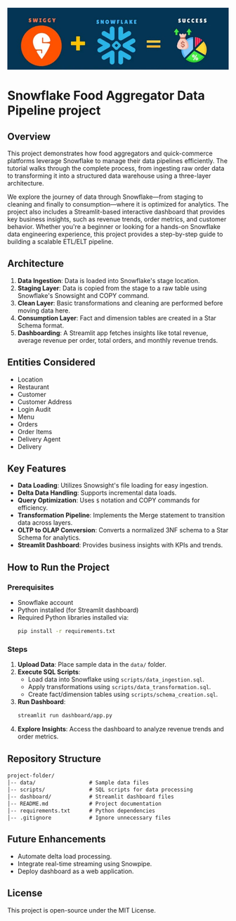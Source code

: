 ![Demo](PROJECT..jpg)
# Snowflake Food Aggregator Data Pipeline project

## Overview

This project demonstrates how food aggregators and quick-commerce platforms leverage Snowflake to manage their data pipelines efficiently. The tutorial walks through the complete process, from ingesting raw order data to transforming it into a structured data warehouse using a three-layer architecture.

We explore the journey of data through Snowflake—from staging to cleaning and finally to consumption—where it is optimized for analytics. The project also includes a Streamlit-based interactive dashboard that provides key business insights, such as revenue trends, order metrics, and customer behavior. Whether you're a beginner or looking for a hands-on Snowflake data engineering experience, this project provides a step-by-step guide to building a scalable ETL/ELT pipeline.

## Architecture

1. **Data Ingestion**: Data is loaded into Snowflake's stage location.
2. **Staging Layer**: Data is copied from the stage to a raw table using Snowflake's Snowsight and COPY command.
3. **Clean Layer**: Basic transformations and cleaning are performed before moving data here.
4. **Consumption Layer**: Fact and dimension tables are created in a Star Schema format.
5. **Dashboarding**: A Streamlit app fetches insights like total revenue, average revenue per order, total orders, and monthly revenue trends.

## Entities Considered

- Location
- Restaurant
- Customer
- Customer Address
- Login Audit
- Menu
- Orders
- Order Items
- Delivery Agent
- Delivery

## Key Features

- **Data Loading**: Utilizes Snowsight's file loading for easy ingestion.
- **Delta Data Handling**: Supports incremental data loads.
- **Query Optimization**: Uses `$` notation and COPY commands for efficiency.
- **Transformation Pipeline**: Implements the Merge statement to transition data across layers.
- **OLTP to OLAP Conversion**: Converts a normalized 3NF schema to a Star Schema for analytics.
- **Streamlit Dashboard**: Provides business insights with KPIs and trends.

## How to Run the Project

### Prerequisites

- Snowflake account
- Python installed (for Streamlit dashboard)
- Required Python libraries installed via:
  ```bash
  pip install -r requirements.txt
  ```

### Steps

1. **Upload Data**: Place sample data in the `data/` folder.
2. **Execute SQL Scripts**:
   - Load data into Snowflake using `scripts/data_ingestion.sql`.
   - Apply transformations using `scripts/data_transformation.sql`.
   - Create fact/dimension tables using `scripts/schema_creation.sql`.
3. **Run Dashboard**:
   ```bash
   streamlit run dashboard/app.py
   ```
4. **Explore Insights**: Access the dashboard to analyze revenue trends and order metrics.

## Repository Structure

```
project-folder/
│-- data/                 # Sample data files
│-- scripts/              # SQL scripts for data processing
│-- dashboard/            # Streamlit dashboard files
│-- README.md             # Project documentation
│-- requirements.txt      # Python dependencies
│-- .gitignore            # Ignore unnecessary files
```

## Future Enhancements

- Automate delta load processing.
- Integrate real-time streaming using Snowpipe.
- Deploy dashboard as a web application.

## License

This project is open-source under the MIT License.

